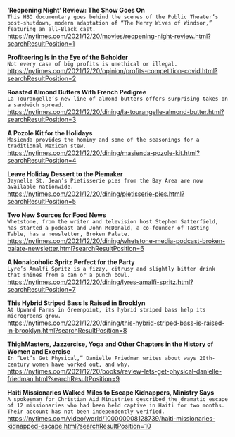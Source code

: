**‘Reopening Night’ Review: The Show Goes On**\
`This HBO documentary goes behind the scenes of the Public Theater’s post-shutdown, modern adaptation of “The Merry Wives of Windsor,” featuring an all-Black cast.`\
https://nytimes.com/2021/12/20/movies/reopening-night-review.html?searchResultPosition=1

**Profiteering Is in the Eye of the Beholder**\
`Not every case of big profits is unethical or illegal.`\
https://nytimes.com/2021/12/20/opinion/profits-competition-covid.html?searchResultPosition=2

**Roasted Almond Butters With French Pedigree**\
`La Tourangelle’s new line of almond butters offers surprising takes on a sandwich spread.`\
https://nytimes.com/2021/12/20/dining/la-tourangelle-almond-butter.html?searchResultPosition=3

**A Pozole Kit for the Holidays**\
`Masienda provides the hominy and some of the seasonings for a traditional Mexican stew.`\
https://nytimes.com/2021/12/20/dining/masienda-pozole-kit.html?searchResultPosition=4

**Leave Holiday Dessert to the Piemaker**\
`Jaynelle St. Jean’s Pietisserie pies from the Bay Area are now available nationwide.`\
https://nytimes.com/2021/12/20/dining/pietisserie-pies.html?searchResultPosition=5

**Two New Sources for Food News**\
`Whetstone, from the writer and television host Stephen Satterfield, has started a podcast and John McDonald, a co-founder of Tasting Table, has a newsletter, Broken Palate.`\
https://nytimes.com/2021/12/20/dining/whetstone-media-podcast-broken-palate-newsletter.html?searchResultPosition=6

**A Nonalcoholic Spritz Perfect for the Party**\
`Lyre’s Amalfi Spritz is a fizzy, citrusy and slightly bitter drink that shines from a can or a punch bowl.`\
https://nytimes.com/2021/12/20/dining/lyres-amalfi-spritz.html?searchResultPosition=7

**This Hybrid Striped Bass Is Raised in Brooklyn**\
`At Upward Farms in Greenpoint, its hybrid striped bass help its microgreens grow.`\
https://nytimes.com/2021/12/20/dining/this-hybrid-striped-bass-is-raised-in-brooklyn.html?searchResultPosition=8

**ThighMasters, Jazzercise, Yoga and Other Chapters in the History of Women and Exercise**\
`In “Let’s Get Physical,” Danielle Friedman writes about ways 20th-century women have worked out, and why.`\
https://nytimes.com/2021/12/20/books/review-lets-get-physical-danielle-friedman.html?searchResultPosition=9

**Haiti Missionaries Walked Miles to Escape Kidnappers, Ministry Says**\
`A spokesman for Christian Aid Ministries described the dramatic escape of 12 missionaries who had been held captive in Haiti for two months. Their account has not been independently verified.`\
https://nytimes.com/video/world/100000008128739/haiti-missionaries-kidnapped-escape.html?searchResultPosition=10

